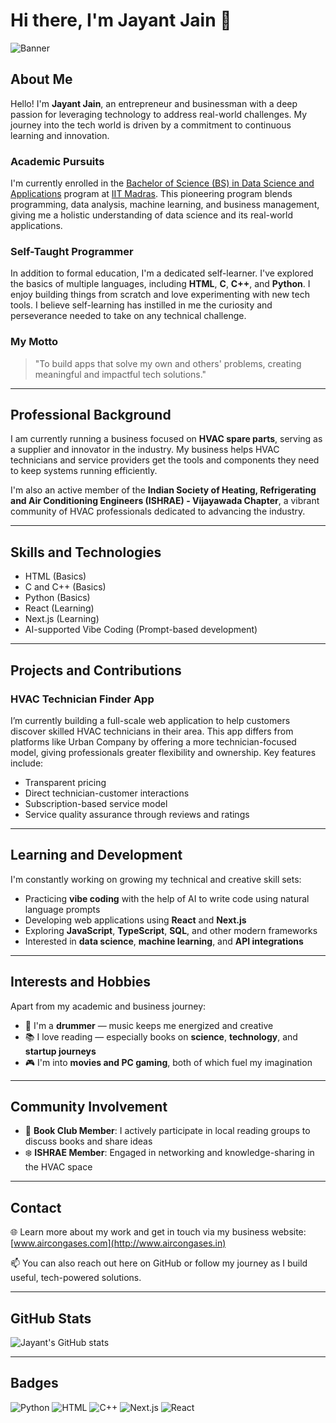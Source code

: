 # Hi there, I'm Jayant Jain 👋

![Banner]()

## About Me

Hello! I'm **Jayant Jain**, an entrepreneur and businessman with a deep passion for leveraging technology to address real-world challenges. My journey into the tech world is driven by a commitment to continuous learning and innovation.

### Academic Pursuits
I'm currently enrolled in the [Bachelor of Science (BS) in Data Science and Applications](https://onlinedegree.iitm.ac.in/) program at [IIT Madras](https://en.wikipedia.org/wiki/IIT_Madras). This pioneering program blends programming, data analysis, machine learning, and business management, giving me a holistic understanding of data science and its real-world applications.

### Self-Taught Programmer
In addition to formal education, I'm a dedicated self-learner. I've explored the basics of multiple languages, including **HTML**, **C**, **C++**, and **Python**. I enjoy building things from scratch and love experimenting with new tech tools. I believe self-learning has instilled in me the curiosity and perseverance needed to take on any technical challenge.

### My Motto
> "To build apps that solve my own and others' problems, creating meaningful and impactful tech solutions."

---

## Professional Background

I am currently running a business focused on **HVAC spare parts**, serving as a supplier and innovator in the industry. My business helps HVAC technicians and service providers get the tools and components they need to keep systems running efficiently.

I'm also an active member of the **Indian Society of Heating, Refrigerating and Air Conditioning Engineers (ISHRAE) - Vijayawada Chapter**, a vibrant community of HVAC professionals dedicated to advancing the industry.

---

## Skills and Technologies

- HTML (Basics)
- C and C++ (Basics)
- Python (Basics)
- React (Learning)
- Next.js (Learning)
- AI-supported Vibe Coding (Prompt-based development)

---

## Projects and Contributions

### HVAC Technician Finder App
I’m currently building a full-scale web application to help customers discover skilled HVAC technicians in their area. This app differs from platforms like Urban Company by offering a more technician-focused model, giving professionals greater flexibility and ownership. Key features include:

- Transparent pricing
- Direct technician-customer interactions
- Subscription-based service model
- Service quality assurance through reviews and ratings

---

## Learning and Development

I'm constantly working on growing my technical and creative skill sets:

- Practicing **vibe coding** with the help of AI to write code using natural language prompts
- Developing web applications using **React** and **Next.js**
- Exploring **JavaScript**, **TypeScript**, **SQL**, and other modern frameworks
- Interested in **data science**, **machine learning**, and **API integrations**

---

## Interests and Hobbies

Apart from my academic and business journey:

- 🎵 I'm a **drummer** — music keeps me energized and creative
- 📚 I love reading — especially books on **science**, **technology**, and **startup journeys**
- 🎮 I'm into **movies and PC gaming**, both of which fuel my imagination

---

## Community Involvement

- 📘 **Book Club Member**: I actively participate in local reading groups to discuss books and share ideas
- ❄️ **ISHRAE Member**: Engaged in networking and knowledge-sharing in the HVAC space

---

## Contact

🌐 Learn more about my work and get in touch via my business website: [www.aircongases.com](http://www.aircongases.in)

📫 You can also reach out here on GitHub or follow my journey as I build useful, tech-powered solutions.

---

## GitHub Stats

![Jayant's GitHub stats](https://github-readme-stats.vercel.app/api?username=JayantJainjj&show_icons=true&theme=radical)

---

## Badges

![Python](https://img.shields.io/badge/Python-3776AB?style=for-the-badge&logo=python&logoColor=white)
![HTML](https://img.shields.io/badge/HTML5-E34F26?style=for-the-badge&logo=html5&logoColor=white)
![C++](https://img.shields.io/badge/C++-00599C?style=for-the-badge&logo=c%2B%2B&logoColor=white)
![Next.js](https://img.shields.io/badge/Next.js-000000?style=for-the-badge&logo=nextdotjs&logoColor=white)
![React](https://img.shields.io/badge/React-20232A?style=for-the-badge&logo=react&logoColor=61DAFB)

<!-- TO DO: Add banner image, update project links, and refine skill levels as I grow -->
